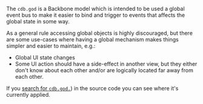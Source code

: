 The `cdb.god` is a Backbone model which is intended to be used a global event bus to make it easier to bind and trigger to events that affects the global state in some way.

As a general rule accessing global objects is highly discouraged, but there are some use-cases where having a global mechanism makes things simpler and easier to maintain, e.g.:
- Global UI state changes
- Some UI action should have a side-effect in another view, but they either don't know about each other and/or are logically located far away from each other.

If you [search for `cdb.god.`](https://github.com/CartoDB/cartodb/search?utf8=%E2%9C%93&q=cdb.god.)) in the source code you can see where it's currently applied.
